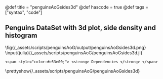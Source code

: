 @def title = "penguinsAoGsides3d"
@def hascode = true
@def tags = ["syntax", "code"]
##  Penguins DataSet with 3d plot, side density and histogram
\fig{/_assets/scripts/penguinsAoG/output/penguinsAoGsides3d.png}
\input{julia}{/_assets/scripts/penguinsAoG/penguinsAoGsides3d.jl}
~~~
<span style="color:#e53e00;"> <strong> Dependencies </strong> </span>
~~~
\prettyshow{/_assets/scripts/penguinsAoG/penguinsAoGsides3d}
